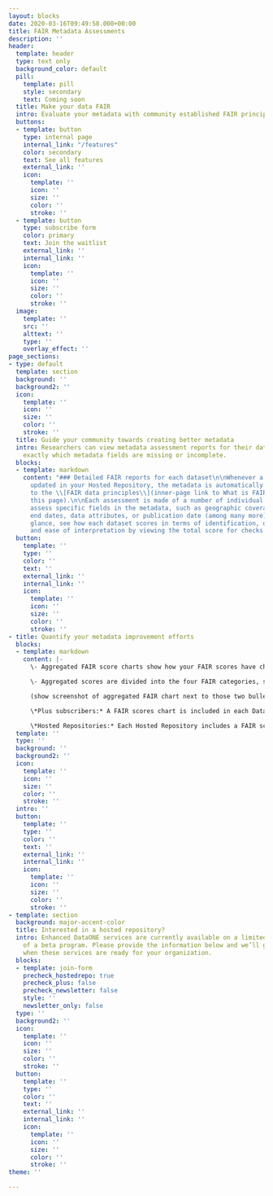 ```yaml
---
layout: blocks
date: 2020-03-16T09:49:58.000+00:00
title: FAIR Metadata Assessments
description: ''
header:
  template: header
  type: text only
  background_color: default
  pill:
    template: pill
    style: secondary
    text: Coming soon
  title: Make your data FAIR
  intro: Evaluate your metadata with community established FAIR principles.
  buttons:
  - template: button
    type: internal page
    internal_link: "/features"
    color: secondary
    text: See all features
    external_link: ''
    icon:
      template: ''
      icon: ''
      size: ''
      color: ''
      stroke: ''
  - template: button
    type: subscribe form
    color: primary
    text: Join the waitlist
    external_link: ''
    internal_link: ''
    icon:
      template: ''
      icon: ''
      size: ''
      color: ''
      stroke: ''
  image:
    template: ''
    src: ''
    alttext: ''
    type: ''
    overlay_effect: ''
page_sections:
- type: default
  template: section
  background: ''
  background2: ''
  icon:
    template: ''
    icon: ''
    size: ''
    color: ''
    stroke: ''
  title: Guide your community towards creating better metadata
  intro: Researchers can view metadata assessment reports for their datasets and discover
    exactly which metadata fields are missing or incomplete.
  blocks:
  - template: markdown
    content: "### Detailed FAIR reports for each dataset\n\nWhenever a dataset is
      updated in your Hosted Repository, the metadata is automatically assessed according
      to the \\[FAIR data principles\\](inner-page link to What is FAIR? section on
      this page).\n\nEach assessment is made of a number of individual checks that
      assess specific fields in the metadata, such as geographic coverage, start and
      end dates, data attributes, or publication date (among many more). \n\nAt a
      glance, see how each dataset scores in terms of identification, discoverability,
      and ease of interpretation by viewing the total score for checks in that category."
  button:
    template: ''
    type: ''
    color: ''
    text: ''
    external_link: ''
    internal_link: ''
    icon:
      template: ''
      icon: ''
      size: ''
      color: ''
      stroke: ''
- title: Quantify your metadata improvement efforts
  blocks:
  - template: markdown
    content: |-
      \- Aggregated FAIR score charts show how your FAIR scores have changed month-to-month, so you can quantify your metadata improvement efforts.

      \- Aggregated scores are divided into the four FAIR categories, so you can pinpoint areas that need improvement and see what your metadata strengths are.

      (show screenshot of aggregated FAIR chart next to those two bullets)

      \*Plus subscribers:* A FAIR scores chart is included in each DataONE Plus portal with scores only for that dataset collection.

      \*Hosted Repositories:* Each Hosted Repository includes a FAIR scores chart for the entire repository holdings.
  template: ''
  type: ''
  background: ''
  background2: ''
  icon:
    template: ''
    icon: ''
    size: ''
    color: ''
    stroke: ''
  intro: ''
  button:
    template: ''
    type: ''
    color: ''
    text: ''
    external_link: ''
    internal_link: ''
    icon:
      template: ''
      icon: ''
      size: ''
      color: ''
      stroke: ''
- template: section
  background: major-accent-color
  title: Interested in a hosted repository?
  intro: Enhanced DataONE services are currently available on a limited basis as part
    of a beta program. Please provide the information below and we’ll get in touch
    when these services are ready for your organization.
  blocks:
  - template: join-form
    precheck_hostedrepo: true
    precheck_plus: false
    precheck_newsletter: false
    style: ''
    newsletter_only: false
  type: ''
  background2: ''
  icon:
    template: ''
    icon: ''
    size: ''
    color: ''
    stroke: ''
  button:
    template: ''
    type: ''
    color: ''
    text: ''
    external_link: ''
    internal_link: ''
    icon:
      template: ''
      icon: ''
      size: ''
      color: ''
      stroke: ''
theme: ''

---
```

